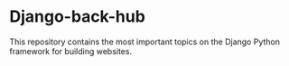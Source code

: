 # Django-back-hub

This repository contains the most important topics on the Django Python framework for building websites.
